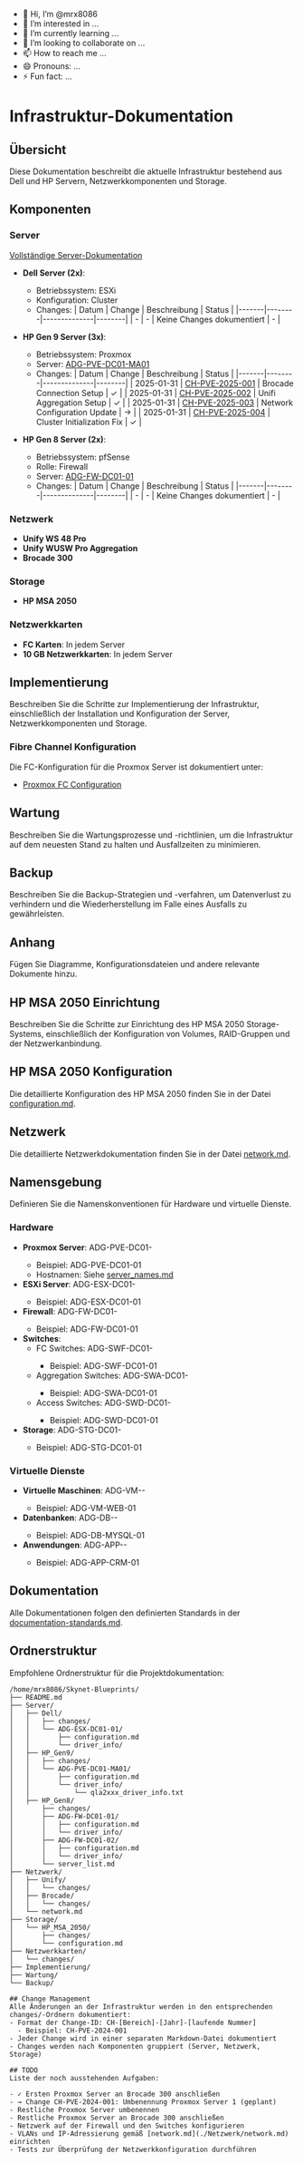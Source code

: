 - 👋 Hi, I’m @mrx8086
- 👀 I’m interested in ...
- 🌱 I’m currently learning ...
- 💞️ I’m looking to collaborate on ...
- 📫 How to reach me ...
- 😄 Pronouns: ...
- ⚡ Fun fact: ...

<!---
mrx8086/mrx8086 is a ✨ special ✨ repository because its `README.md` (this file) appears on your GitHub profile.
You can click the Preview link to take a look at your changes.
--->
# Infrastruktur-Dokumentation

## Übersicht
Diese Dokumentation beschreibt die aktuelle Infrastruktur bestehend aus Dell und HP Servern, Netzwerkkomponenten und Storage.

## Komponenten

### Server
[Vollständige Server-Dokumentation](./Server/README.md)

- **Dell Server (2x)**: 
  - Betriebssystem: ESXi
  - Konfiguration: Cluster
  - Changes:
    | Datum | Change | Beschreibung | Status |
    |-------|--------|--------------|--------|
    | - | - | Keine Changes dokumentiert | - |

- **HP Gen 9 Server (3x)**:
  - Betriebssystem: Proxmox
  - Server: [ADG-PVE-DC01-MA01](./Server/HP_Gen9/ADG-PVE-DC01-MA01/configuration.md)
  - Changes:
    | Datum | Change | Beschreibung | Status |
    |-------|--------|--------------|--------|
    | 2025-01-31 | [CH-PVE-2025-001](./Server/HP_Gen9/changes/20250131-ADG-PVE-DC01-MA01-brocade-connection.md) | Brocade Connection Setup | ✓ |
    | 2025-01-31 | [CH-PVE-2025-002](./Server/HP_Gen9/changes/20250131-ADG-PVE-DC01-MA01-unifi-aggregation-connection.md) | Unifi Aggregation Setup | ✓ |
    | 2025-01-31 | [CH-PVE-2025-003](./Server/HP_Gen9/changes/network_update.md) | Network Configuration Update | → |
    | 2025-01-31 | [CH-PVE-2025-004](./Server/HP_Gen9/changes/fix_cluster_initialization.md) | Cluster Initialization Fix | ✓ |

- **HP Gen 8 Server (2x)**:
  - Betriebssystem: pfSense
  - Rolle: Firewall
  - Server: [ADG-FW-DC01-01](./Server/HP_Gen8/ADG-FW-DC01-01/configuration.md)
  - Changes:
    | Datum | Change | Beschreibung | Status |
    |-------|--------|--------------|--------|
    | - | - | Keine Changes dokumentiert | - |

### Netzwerk
- **Unify WS 48 Pro**
- **Unify WUSW Pro Aggregation**
- **Brocade 300**

### Storage
- **HP MSA 2050**

### Netzwerkkarten
- **FC Karten**: In jedem Server
- **10 GB Netzwerkkarten**: In jedem Server

## Implementierung
Beschreiben Sie die Schritte zur Implementierung der Infrastruktur, einschließlich der Installation und Konfiguration der Server, Netzwerkkomponenten und Storage.

### Fibre Channel Konfiguration
Die FC-Konfiguration für die Proxmox Server ist dokumentiert unter:
- [Proxmox FC Configuration](./Server/HP_Gen9/proxmox_fc_config.md)

## Wartung
Beschreiben Sie die Wartungsprozesse und -richtlinien, um die Infrastruktur auf dem neuesten Stand zu halten und Ausfallzeiten zu minimieren.

## Backup
Beschreiben Sie die Backup-Strategien und -verfahren, um Datenverlust zu verhindern und die Wiederherstellung im Falle eines Ausfalls zu gewährleisten.

## Anhang
Fügen Sie Diagramme, Konfigurationsdateien und andere relevante Dokumente hinzu.

## HP MSA 2050 Einrichtung
Beschreiben Sie die Schritte zur Einrichtung des HP MSA 2050 Storage-Systems, einschließlich der Konfiguration von Volumes, RAID-Gruppen und der Netzwerkanbindung.

## HP MSA 2050 Konfiguration
Die detaillierte Konfiguration des HP MSA 2050 finden Sie in der Datei [configuration.md](./Storage/HP_MSA_2050/configuration.md).

## Netzwerk
Die detaillierte Netzwerkdokumentation finden Sie in der Datei [network.md](./Netzwerk/network.md).

## Namensgebung
Definieren Sie die Namenskonventionen für Hardware und virtuelle Dienste.

### Hardware
- **Proxmox Server**: ADG-PVE-DC01-<Nummer>
  - Beispiel: ADG-PVE-DC01-01
  - Hostnamen: Siehe [server_names.md](./Server/HP_Gen9/server_names.md)
- **ESXi Server**: ADG-ESX-DC01-<Nummer>
  - Beispiel: ADG-ESX-DC01-01
- **Firewall**: ADG-FW-DC01-<Nummer>
  - Beispiel: ADG-FW-DC01-01
- **Switches**: 
  - FC Switches: ADG-SWF-DC01-<Nummer>
    - Beispiel: ADG-SWF-DC01-01
  - Aggregation Switches: ADG-SWA-DC01-<Nummer>
    - Beispiel: ADG-SWA-DC01-01
  - Access Switches: ADG-SWD-DC01-<Nummer>
    - Beispiel: ADG-SWD-DC01-01
- **Storage**: ADG-STG-DC01-<Nummer>
  - Beispiel: ADG-STG-DC01-01

### Virtuelle Dienste
- **Virtuelle Maschinen**: ADG-VM-<Service>-<Nummer>
  - Beispiel: ADG-VM-WEB-01
- **Datenbanken**: ADG-DB-<Service>-<Nummer>
  - Beispiel: ADG-DB-MYSQL-01
- **Anwendungen**: ADG-APP-<Service>-<Nummer>
  - Beispiel: ADG-APP-CRM-01

## Dokumentation
Alle Dokumentationen folgen den definierten Standards in der [documentation-standards.md](./documentation-standards.md).

## Ordnerstruktur
Empfohlene Ordnerstruktur für die Projektdokumentation:

```
/home/mrx8086/Skynet-Blueprints/
├── README.md
├── Server/
│   ├── Dell/
│   │   ├── changes/
│   │   └── ADG-ESX-DC01-01/
│   │       ├── configuration.md
│   │       └── driver_info/
│   ├── HP_Gen9/
│   │   ├── changes/
│   │   └── ADG-PVE-DC01-MA01/
│   │       ├── configuration.md
│   │       └── driver_info/
│   │           └── qla2xxx_driver_info.txt
│   ├── HP_Gen8/
│       ├── changes/
│       ├── ADG-FW-DC01-01/
│       │   ├── configuration.md
│       │   └── driver_info/
│       ├── ADG-FW-DC01-02/
│       │   ├── configuration.md
│       │   └── driver_info/
│       └── server_list.md
├── Netzwerk/
│   ├── Unify/
│   │   └── changes/
│   ├── Brocade/
│   │   └── changes/
│   └── network.md
├── Storage/
│   └── HP_MSA_2050/
│       ├── changes/
│       └── configuration.md
├── Netzwerkkarten/
│   └── changes/
├── Implementierung/
├── Wartung/
└── Backup/

## Change Management
Alle Änderungen an der Infrastruktur werden in den entsprechenden changes/-Ordnern dokumentiert:
- Format der Change-ID: CH-[Bereich]-[Jahr]-[laufende Nummer]
  - Beispiel: CH-PVE-2024-001
- Jeder Change wird in einer separaten Markdown-Datei dokumentiert
- Changes werden nach Komponenten gruppiert (Server, Netzwerk, Storage)

## TODO
Liste der noch ausstehenden Aufgaben:

- ✓ Ersten Proxmox Server an Brocade 300 anschließen
- → Change CH-PVE-2024-001: Umbenennung Proxmox Server 1 (geplant)
- Restliche Proxmox Server umbenennen
- Restliche Proxmox Server an Brocade 300 anschließen
- Netzwerk auf der Firewall und den Switches konfigurieren
- VLANs und IP-Adressierung gemäß [network.md](./Netzwerk/network.md) einrichten
- Tests zur Überprüfung der Netzwerkkonfiguration durchführen
